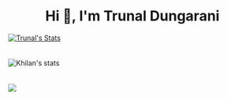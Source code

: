 <h1 align="center">Hi 👋, I'm Trunal Dungarani</h1>

[![Trunal's Stats](https://awesome-github-stats.azurewebsites.net/user-stats/TDsFlutter?cardType=level&theme=github-dark)](https://git.io/awesome-stats-card)
</br></br></br>
![Khilan's stats](https://github-readme-stats.vercel.app/api/top-langs?username=TDsFlutter&show_icons=true&theme=github-dark&layout=compact)
</br></br></br>
<img src="https://github-readme-streak-stats.herokuapp.com/?user=TDsFlutter&theme=github-dark"/>
